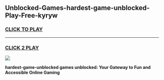 
## Unblocked-Games-hardest-game-unblocked-Play-Free-kyryw
<h3>
<a href="https://premium76.site?title=hardest-game-unblocked&ref=09A">CLICK TO PLAY</a></h3>
<hr>

<h3>
<a href="https://premium76.site?title=hardest-game-unblocked&ref=09A">CLICK 2 PLAY</a>
  
</h3>

<a href="https://premium76.site?title=hardest-game-unblocked&ref=09A"><img src="https://clearcache.store/games.png"></a>


**hardest-game-unblocked games unblocked: Your Gateway to Fun and Accessible Online Gaming**
